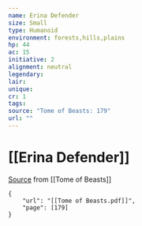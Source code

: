```yaml
---
name: Erina Defender
size: Small
type: Humanoid
environment: forests,hills,plains
hp: 44
ac: 15
initiative: 2
alignment: neutral
legendary: 
lair: 
unique: 
cr: 1
tags: 
source: "Tome of Beasts: 179"
url: ""
---
```

# [[Erina Defender]]

[Source](zotero://open-pdf/library/items/ULEQWHJM?page=179) from [[Tome of Beasts]]

```pdf
{
	"url": "[[Tome of Beasts.pdf]]",
	"page": [179]
}
```

